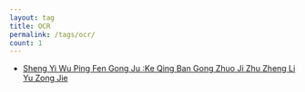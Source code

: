 ```yaml
---
layout: tag
title: OCR
permalink: /tags/ocr/
count: 1
---
```


- [Sheng Yi Wu Ping Fen Gong Ju :Ke Qing Ban Gong Zhuo Ji Zhu Zheng Li Yu Zong Jie ](https://skeathytomas.github.io/post/%E5%9C%A3%E9%81%97%E7%89%A9%E8%AF%84%E5%88%86%E5%B7%A5%E5%85%B7%EF%BC%9A%E5%88%BB%E6%99%B4%E5%8A%9E%E5%85%AC%E6%A1%8C%E6%8A%80%E6%9C%AF%E6%95%B4%E7%90%86%E4%B8%8E%E6%80%BB%E7%BB%93/)
